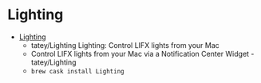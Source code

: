 # Lighting
- [Lighting](https://github.com/tatey/Lighting)
  -  tatey/Lighting Lighting: Control LIFX lights from your Mac  
  - Control LIFX lights from your Mac via a Notification Center Widget - tatey/Lighting
  - `brew cask install Lighting`
